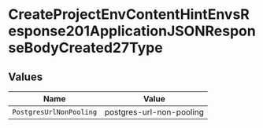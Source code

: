# CreateProjectEnvContentHintEnvsResponse201ApplicationJSONResponseBodyCreated27Type


## Values

| Name                     | Value                    |
| ------------------------ | ------------------------ |
| `PostgresUrlNonPooling`  | postgres-url-non-pooling |
